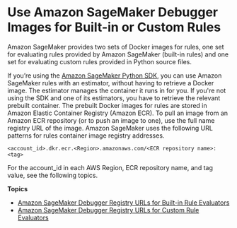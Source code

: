# Use Amazon SageMaker Debugger Images for Built\-in or Custom Rules<a name="debugger-docker-images-rules"></a>

Amazon SageMaker provides two sets of Docker images for rules, one set for evaluating rules provided by Amazon SageMaker \(built\-in rules\) and one set for evaluating custom rules provided in Python source files\. 

If you’re using the [Amazon SageMaker Python SDK](https://sagemaker.readthedocs.io), you can use Amazon SageMaker rules with an estimator, without having to retrieve a Docker image\. The estimator manages the container it runs in for you\. If you're not using the SDK and one of its estimators, you have to retrieve the relevant prebuilt container\. The prebuilt Docker images for rules are stored in Amazon Elastic Container Registry \(Amazon ECR\)\. To pull an image from an Amazon ECR repository \(or to push an image to one\), use the full name registry URL of the image\. Amazon SageMaker uses the following URL patterns for rules container image registry addresses\. 

```
<account_id>.dkr.ecr.<Region>.amazonaws.com/<ECR repository name>:<tag>
```

For the account\_id in each AWS Region, ECR repository name, and tag value, see the following topics\.

**Topics**
+ [Amazon SageMaker Debugger Registry URLs for Built\-in Rule Evaluators](debuger-built-in-registry-ids.md)
+ [Amazon SageMaker Debugger Registry URLs for Custom Rule Evaluators](debuger-custom-rule-registry-ids.md)